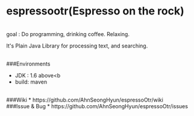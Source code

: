 
# espressootr(Espresso on the rock)
<br/>
goal : Do programming, drinking coffee. Relaxing. 

It's Plain Java Library for processing text, and searching. 

<br/>
###Environments

* JDK  : 1.6 above<b
* build: maven

<br/>
###Wiki
* https://github.com/AhnSeongHyun/espressoOtr/wiki

<br/>
###Issue & Bug
* https://github.com/AhnSeongHyun/espressoOtr/issues
